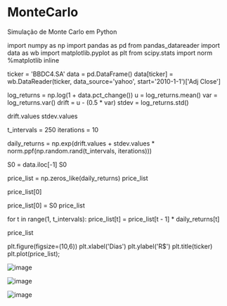 # MonteCarlo
Simulação de Monte Carlo em Python

import numpy as np
import pandas as pd
from pandas_datareader import data as wb
import matplotlib.pyplot as plt
from scipy.stats import norm
%matplotlib inline

ticker = 'BBDC4.SA'
data = pd.DataFrame()
data[ticker] = wb.DataReader(ticker, data_source='yahoo', start='2010-1-1')['Adj Close']

log_returns = np.log(1 + data.pct_change())
u = log_returns.mean()
var = log_returns.var()
drift = u - (0.5 * var)
stdev = log_returns.std()

drift.values
stdev.values

t_intervals = 250
iterations = 10

daily_returns = np.exp(drift.values + stdev.values * norm.ppf(np.random.rand(t_intervals, iterations)))

S0 = data.iloc[-1]
S0

price_list = np.zeros_like(daily_returns)
price_list

price_list[0]

price_list[0] = S0
price_list

for t in range(1, t_intervals):
price_list[t] = price_list[t - 1] * daily_returns[t]

price_list

plt.figure(figsize=(10,6))
plt.xlabel('Dias')
plt.ylabel('R$')
plt.title(ticker)
plt.plot(price_list);

![image](https://user-images.githubusercontent.com/67772460/198576752-145c8928-87bc-4881-8757-cdcce4fc5941.png)

![image](https://user-images.githubusercontent.com/67772460/198576776-03eb1a97-ec66-4550-9e28-a90c7590c2d7.png)

![image](https://user-images.githubusercontent.com/67772460/198576809-cf682017-65d6-4450-84c4-68d72101c3a6.png)
